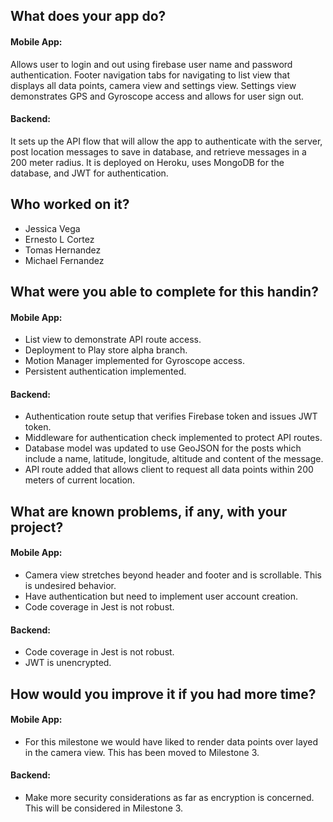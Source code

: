 ## What does your app do?
#### Mobile App:
Allows user to login and out using firebase user name and password authentication.  Footer navigation tabs for navigating to list view that displays all data points, camera view and settings view.  Settings view demonstrates GPS and Gyroscope access and allows for user sign out.
#### Backend:
It sets up the API flow that will allow the app to authenticate with the server, post location messages to save in database, and retrieve messages in a 200 meter radius.  It is deployed on Heroku, uses MongoDB for the database, and JWT for authentication.

## Who worked on it?
- Jessica Vega
- Ernesto L Cortez
- Tomas Hernandez
- Michael Fernandez

## What were you able to complete for this handin?
#### Mobile App:
- List view to demonstrate API route access.
- Deployment to Play store alpha branch.
- Motion Manager implemented for Gyroscope access.
- Persistent authentication implemented.

#### Backend:
- Authentication route setup that verifies Firebase token and issues JWT token.
- Middleware for authentication check implemented to protect API routes.
- Database model was updated to use GeoJSON for the posts which include a name, latitude, longitude, altitude and content of the message.
- API route added that allows client to request all data points within 200 meters of current location.

## What are known problems, if any, with your project?
#### Mobile App:
- Camera view stretches beyond header and footer and is scrollable.  This is undesired behavior.
- Have authentication but need to implement user account creation.
- Code coverage in Jest is not robust.

#### Backend:
- Code coverage in Jest is not robust.
- JWT is unencrypted.

## How would you improve it if you had more time?
#### Mobile App:
- For this milestone we would have liked to render data points over layed in the camera view.  This has been moved to Milestone 3.

#### Backend:
- Make more security considerations as far as encryption is concerned.  This will be considered in Milestone 3.
